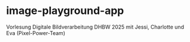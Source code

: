 # image-playground-app
Vorlesung Digitale Bildverarbeitung DHBW 2025 mit Jessi, Charlotte und Eva (Pixel-Power-Team)
